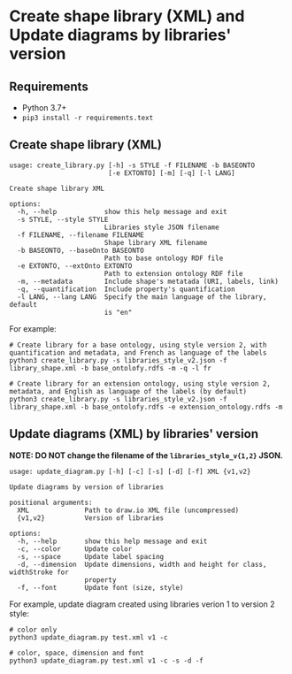# Create shape library (XML) and Update diagrams by libraries' version

## Requirements

- Python 3.7+
- `pip3 install -r requirements.text`

## Create shape library (XML)

```
usage: create_library.py [-h] -s STYLE -f FILENAME -b BASEONTO
                         [-e EXTONTO] [-m] [-q] [-l LANG]

Create shape library XML

options:
  -h, --help            show this help message and exit
  -s STYLE, --style STYLE
                        Libraries style JSON filename
  -f FILENAME, --filename FILENAME
                        Shape library XML filename
  -b BASEONTO, --baseOnto BASEONTO
                        Path to base ontology RDF file
  -e EXTONTO, --extOnto EXTONTO
                        Path to extension ontology RDF file
  -m, --metadata        Include shape's metatada (URI, labels, link)
  -q, --quantification  Include property's quantification
  -l LANG, --lang LANG  Specify the main language of the library, default
                        is "en"
```
For example:

```
# Create library for a base ontology, using style version 2, with quantification and metadata, and French as language of the labels
python3 create_library.py -s libraries_style_v2.json -f library_shape.xml -b base_ontolofy.rdfs -m -q -l fr
```
```
# Create library for an extension ontology, using style version 2, metadata, and English as language of the labels (by default)
python3 create_library.py -s libraries_style_v2.json -f library_shape.xml -b base_ontolofy.rdfs -e extension_ontology.rdfs -m
```

## Update diagrams (XML) by libraries' version

**NOTE: DO NOT change the filename of the `libraries_style_v{1,2}` JSON.**

```
usage: update_diagram.py [-h] [-c] [-s] [-d] [-f] XML {v1,v2}

Update diagrams by version of libraries

positional arguments:
  XML              Path to draw.io XML file (uncompressed)
  {v1,v2}          Version of libraries

options:
  -h, --help       show this help message and exit
  -c, --color      Update color
  -s, --space      Update label spacing
  -d, --dimension  Update dimensions, width and height for class, widthStroke for
                   property
  -f, --font       Update font (size, style)
```

For example, update diagram created using libraries verion 1 to version 2 style:

```
# color only
python3 update_diagram.py test.xml v1 -c
```
```
# color, space, dimension and font
python3 update_diagram.py test.xml v1 -c -s -d -f
```